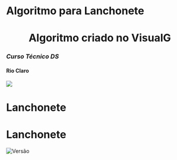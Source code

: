 # Algoritmo para Lanchonete
## <h1 align="center">Algoritmo criado no VisualG</h1>
### *Curso Técnico DS*
#### **Rio Claro**
![](https://img.freepik.com/vetores-premium/icone-de-construcao-de-restaurante-de-hamburguer-isometrico-ilustracao-de-icone-3d-vector-design-plano-de-referencia-isolado_679085-69.jpg?semt=ais_hybrid)
# Lanchonete

# Lanchonete

![Versão](https://img.shields.io/github/v/release/patriciaffbpereira/Lanchonete/v1.0.0)






